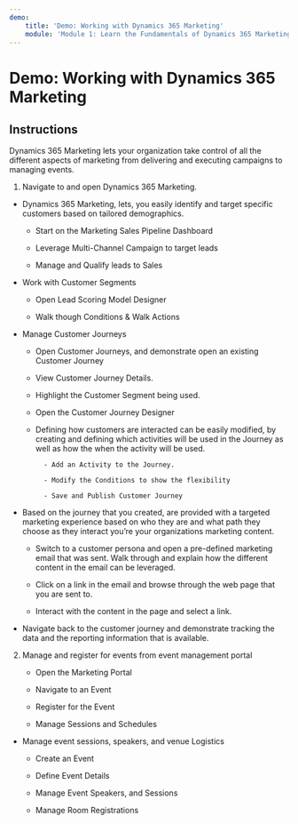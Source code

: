 ```yaml
---
demo:
    title: 'Demo: Working with Dynamics 365 Marketing'
    module: 'Module 1: Learn the Fundamentals of Dynamics 365 Marketing'
---
```


# Demo: Working with Dynamics 365 Marketing

## Instructions

Dynamics 365 Marketing lets your organization take control of all the different aspects of marketing from delivering and executing campaigns to managing events. 

1. Navigate to and open Dynamics 365 Marketing.

- Dynamics 365 Marketing, lets, you easily identify and target specific customers based on tailored demographics. 

	- Start on the Marketing Sales Pipeline Dashboard

	- Leverage Multi-Channel Campaign to target leads

	- Manage and Qualify leads to Sales

- Work with Customer Segments

	- Open Lead Scoring Model Designer

	- Walk though Conditions & Walk Actions

- Manage Customer Journeys 

	- Open Customer Journeys, and demonstrate open an existing Customer Journey 

	- View Customer Journey Details.

	- Highlight the Customer Segment being used. 

	- Open the Customer Journey Designer

	- Defining how customers are interacted can be easily modified, by creating and defining which activities will be used in the Journey as well as how the when the activity will be used. 

     		- Add an Activity to the Journey.

     		- Modify the Conditions to show the flexibility

     		- Save and Publish Customer Journey

- Based on the journey that you created, are provided with a targeted marketing experience based on who they are and what path they choose as they interact you’re your organizations marketing content. 

	- Switch to a customer persona and open a pre-defined marketing email that was sent. Walk through and explain how the different content in the email can be leveraged. 

	- Click on a link in the email and browse through the web page that you are sent to. 

	- Interact with the content in the page and select a link. 

- Navigate back to the customer journey and demonstrate tracking the data and the reporting information that is available. 

2. Manage and register for events from event management portal

	- Open the Marketing Portal

	- Navigate to an Event

	- Register for the Event

	- Manage Sessions and Schedules

- Manage event sessions, speakers, and venue Logistics

	- Create an Event

	- Define Event Details

	- Manage Event Speakers, and Sessions

	- Manage Room Registrations


